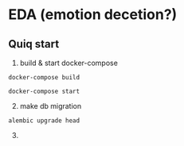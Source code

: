 # EDA (emotion decetion?)

## Quiq start

1) build & start docker-compose 

``docker-compose build``

``docker-compose start``

2) make db migration

``alembic upgrade head``

3) 